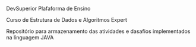 DevSuperior Plafaforma de Ensino

Curso de Estrutura de Dados e Algoritmos Expert

Repositório para armazenamento das atividades e dasafios implementados na linguagem JAVA

